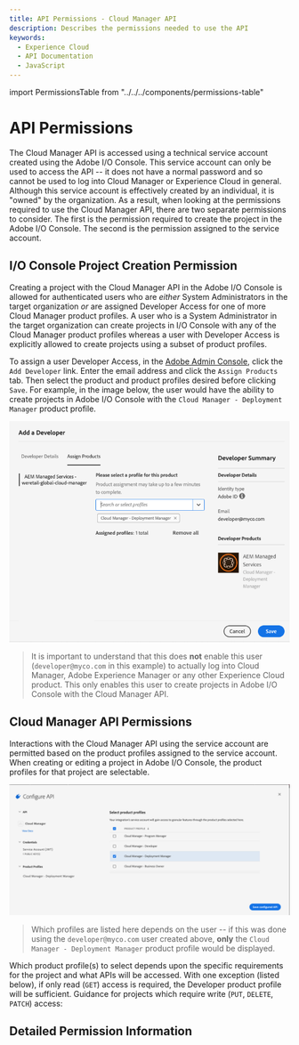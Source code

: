 ```yaml
---
title: API Permissions - Cloud Manager API
description: Describes the permissions needed to use the API
keywords:
  - Experience Cloud
  - API Documentation
  - JavaScript
---
```


import PermissionsTable from "../../../components/permissions-table"

# API Permissions

The Cloud Manager API is accessed using a technical service account created using the Adobe I/O Console. This service account can only be used to access the API -- it does not have a normal password and so cannot be used to log into Cloud Manager or Experience Cloud in general. Although this service account is effectively created by an individual, it is "owned" by the organization. As a result, when looking at the permissions required to use the Cloud Manager API, there are two separate permissions to consider. The first is the permission required to create the project in the Adobe I/O Console. The second is the permission assigned to the service account.

## I/O Console Project Creation Permission

Creating a project with the Cloud Manager API in the Adobe I/O Console is allowed for authenticated users who are _either_ System Administrators in the target organization _or_ are assigned Developer Access for one of more Cloud Manager product profiles. A user who is a System Administrator in the target organization can create projects in I/O Console with any of the Cloud Manager product profiles whereas a user with Developer Access is explicitly allowed to create projects using a subset of product profiles.

To assign a user Developer Access, in the [Adobe Admin Console](https://adminconsole.adobe.com/), click the `Add Developer` link. Enter the email address and click the `Assign Products` tab. Then select the product and product profiles desired before clicking `Save`. For example, in the image below, the user would have the ability to create projects in Adobe I/O Console with the `Cloud Manager - Deployment Manager` product profile.

![Set Developer Access Product Profiles](img/add-developer.png)

> It is important to understand that this does **not** enable this user (`developer@myco.com` in this example) to actually log into Cloud Manager, Adobe Experience Manager or any other Experience Cloud product. This only enables this user to create projects in Adobe I/O Console with the Cloud Manager API.

## Cloud Manager API Permissions

Interactions with the Cloud Manager API using the service account are permitted based on the product profiles assigned to the service account. When creating or editing a project in Adobe I/O Console, the product profiles for that project are selectable.

![Set Service Account Product Profiles](img/api-product-profiles.png)

> Which profiles are listed here depends on the user -- if this was done using the `developer@myco.com` user created above, **only** the `Cloud Manager - Deployment Manager` product profile would be displayed.

Which product profile(s) to select depends upon the specific requirements for the project and what APIs will be accessed. With one exception (listed below), if only read (`GET`) access is required, the Developer product profile will be sufficient. Guidance for projects which require write (`PUT`, `DELETE`, `PATCH`) access:

## Detailed Permission Information

<PermissionsTable />
